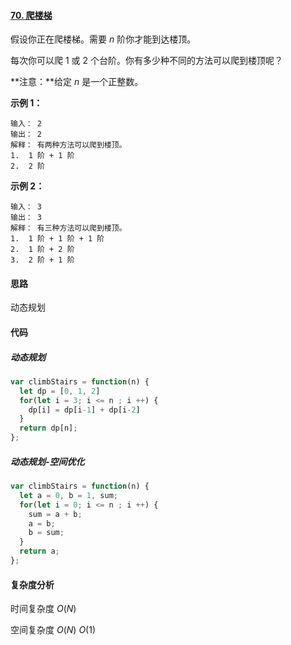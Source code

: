 #### [70. 爬楼梯](https://leetcode-cn.com/problems/climbing-stairs/)

假设你正在爬楼梯。需要 *n* 阶你才能到达楼顶。

每次你可以爬 1 或 2 个台阶。你有多少种不同的方法可以爬到楼顶呢？

**注意：**给定 *n* 是一个正整数。

**示例 1：**

```
输入： 2
输出： 2
解释： 有两种方法可以爬到楼顶。
1.  1 阶 + 1 阶
2.  2 阶
```

**示例 2：**

```
输入： 3
输出： 3
解释： 有三种方法可以爬到楼顶。
1.  1 阶 + 1 阶 + 1 阶
2.  1 阶 + 2 阶
3.  2 阶 + 1 阶
```

#### 思路

动态规划

#### 代码

##### 动态规划

```javascript
var climbStairs = function(n) {
  let dp = [0, 1, 2]
  for(let i = 3; i <= n ; i ++) {
    dp[i] = dp[i-1] + dp[i-2]
  }
  return dp[n];
};
```

##### 动态规划-空间优化

```JavaScript
var climbStairs = function(n) {
  let a = 0, b = 1, sum;
  for(let i = 0; i <= n ; i ++) {
    sum = a + b;
    a = b;
    b = sum;
  }
  return a;
};
```

#### 复杂度分析

时间复杂度	$O(N)$

空间复杂度	$O(N)$	$O(1)$